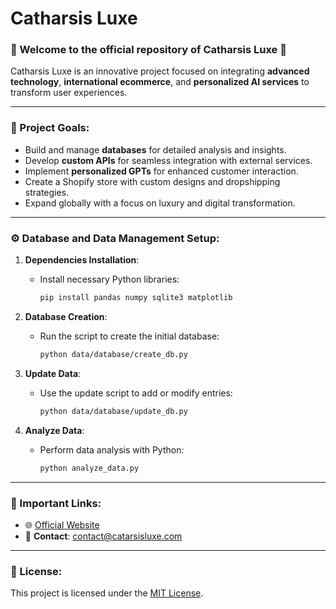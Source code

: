 # Catharsis Luxe

### 🌟 Welcome to the official repository of Catharsis Luxe 🌟

Catharsis Luxe is an innovative project focused on integrating **advanced technology**, **international ecommerce**, and **personalized AI services** to transform user experiences.

---

### 🚀 Project Goals:
- Build and manage **databases** for detailed analysis and insights.
- Develop **custom APIs** for seamless integration with external services.
- Implement **personalized GPTs** for enhanced customer interaction.
- Create a Shopify store with custom designs and dropshipping strategies.
- Expand globally with a focus on luxury and digital transformation.

---

### ⚙️ Database and Data Management Setup:
1. **Dependencies Installation**:
   - Install necessary Python libraries:
     ```bash
     pip install pandas numpy sqlite3 matplotlib
     ```

2. **Database Creation**:
   - Run the script to create the initial database:
     ```bash
     python data/database/create_db.py
     ```

3. **Update Data**:
   - Use the update script to add or modify entries:
     ```bash
     python data/database/update_db.py
     ```

4. **Analyze Data**:
   - Perform data analysis with Python:
     ```bash
     python analyze_data.py
     ```

---

### 🔗 Important Links:
- 🌐 [Official Website](https://www.catarsisluxe.com)
- 📩 **Contact**: contact@catarsisluxe.com

---

### 📜 License:
This project is licensed under the [MIT License](https://opensource.org/licenses/MIT).
